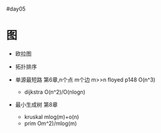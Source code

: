 #day05
# 图
* 欧拉图

* 拓扑排序

  

* 单源最短路 第6章,n个点 m个边 m>>n   floyed p148 O(n^3)

  * dijkstra  O(n^2)/O(nlogn) 

* 最小生成树 第8章

  * kruskal  mlog(m)+o(n)
  * prim  Om^2)/mlog(m)

  

  
